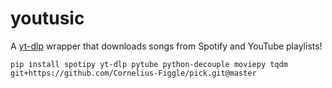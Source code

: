 # youtusic

A [yt-dlp](https://github.com/yt-dlp/yt-dlp) wrapper that downloads songs from Spotify and YouTube playlists!

```shell
pip install spotipy yt-dlp pytube python-decouple moviepy tqdm git+https://github.com/Cornelius-Figgle/pick.git@master
```
